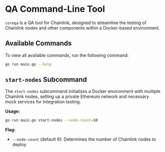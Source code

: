 # QA Command-Line Tool

`coreqa` is a QA tool for Chainlink, designed to streamline the testing of Chainlink nodes and other components within a Docker-based environment.

## Available Commands

To view all available commands, run the following command:

```bash
go run main.go --help
```

## `start-nodes` Subcommand

The `start-nodes` subcommand initializes a Docker environment with multiple Chainlink nodes, setting up a private Ethereum network and necessary mock services for integration testing.

**Usage:**

```bash
go run main.go start-nodes --node-count=10
```

**Flag:**

- `--node-count` (default 6): Determines the number of Chainlink nodes to deploy

